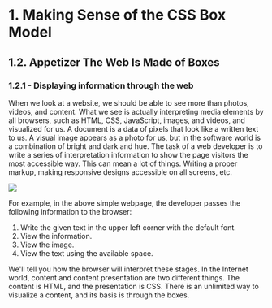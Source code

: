 # 1. Making Sense of the CSS Box Model
## 1.2. Appetizer The Web Is Made of Boxes
### 1.2.1 - Displaying information through the web
When we look at a website, we should be able to see more than photos, videos, and content. What we see is actually interpreting media elements by all browsers, such as HTML, CSS, JavaScript, images, and videos, and visualized for us. A document is a data of pixels that look like a written text to us. A visual image appears as a photo for us, but in the software world is a combination of bright and dark and hue. The task of a web developer is to write a series of interpretation information to show the page visitors the most accessible way. This can mean a lot of things. Writing a proper markup, making responsive designs accessible on all screens, etc.

![](http://i63.tinypic.com/avt1cj.png)

For example, in the above simple webpage, the developer passes the following information to the browser:

1. Write the given text in the upper left corner with the default font.
2. View the information.
3. View the image.
4. View the text using the available space.

We'll tell you how the browser will interpret these stages. In the Internet world, content and content presentation are two different things. The content is HTML, and the presentation is CSS. There is an unlimited way to visualize a content, and its basis is through the boxes.
